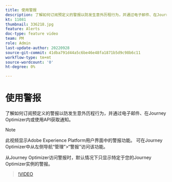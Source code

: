 ```yaml
---
title: 使用警报
description: 了解如何订阅预定义的警报以防发生意外历程行为，并通过电子邮件、在Journey Optimizer内或使用API获取通知。
kt: 11081
thumbnail: 336218.jpg
feature: Alerts
doc-type: feature video
team: PM
role: Admin
last-update-author: 20220928
source-git-commit: 41dba791d44a5c6be46e48fa1871b5d9c98b6c11
workflow-type: tm+mt
source-wordcount: '0'
ht-degree: 0%

---
```



# 使用警报

了解如何订阅预定义的警报以防发生意外历程行为，并通过电子邮件、在Journey Optimizer内或使用API获取通知。

>[!NOTE]
>
>此视频显示Adobe Experience Platform用户界面中的警报功能。 可在Journey Optimizer中从左侧导航“管理”>“警报”访问该功能。
>
>
>从Journey Optimizer访问警报时，默认情况下只显示特定于您的Journey Optimizer实例的警报。

>[!VIDEO](https://video.tv.adobe.com/v/336218?quality=12)
